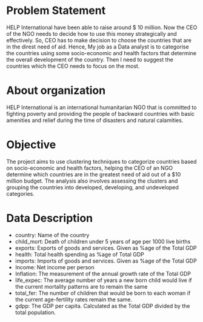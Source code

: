 # Problem Statement
HELP International have been able to raise around $ 10 million. Now the CEO of the NGO needs to decide how to use this money strategically and effectively. So, CEO has to make decision to choose the countries that are in the direst need of aid. Hence, My job as a Data analyst is to categorise the countries using some socio-economic and health factors that determine the overall development of the country. Then I need to suggest the countries which the CEO needs to focus on the most.

# About organization
HELP International is an international humanitarian NGO that is committed to fighting poverty and providing the people of backward countries with basic amenities and relief during the time of disasters and natural calamities.

# Objective
The project aims to use clustering techniques to categorize countries based on socio-economic and health factors, helping the CEO of an NGO determine which countries are in the greatest need of aid out of a $10 million budget. The analysis also involves assessing the clusters and grouping the countries into developed, developing, and undeveloped categories.

# Data Description
* country: Name of the country
* child_mort: Death of children under 5 years of age per 1000 live births
* exports: Exports of goods and services. Given as %age of the Total GDP
* health: Total health spending as %age of Total GDP
* imports: Imports of goods and services. Given as %age of the Total GDP
* Income: Net income per person
* Inflation: The measurement of the annual growth rate of the Total GDP
* life_expec: The average number of years a new born child would live if the current mortality patterns are to remain the same
* total_fer: The number of children that would be born to each woman if the current age-fertility rates remain the same.
* gdpp: The GDP per capita. Calculated as the Total GDP divided by the total population.
